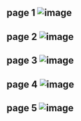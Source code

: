 page 1
![image](https://github.com/SU-sumico/edsj/assets/130117169/2d125dc4-2a58-4efd-99e9-fcad0e7af6e9)
---
page 2
![image](https://github.com/SU-sumico/edsj/assets/130117169/382d36a8-bc5c-43fc-911e-8636cad5d339)
---
page 3
![image](https://github.com/SU-sumico/edsj/assets/130117169/4a1958bd-8485-4f13-bd40-0b19f2cd1705)
---
page 4
![image](https://github.com/SU-sumico/edsj/assets/130117169/53f6ddaf-2f28-4cd9-aef2-67b8ce2ff124)
---
page 5
![image](https://github.com/SU-sumico/edsj/assets/130117169/f8cbb44f-0841-4838-b968-ba34d161fc73)
---


